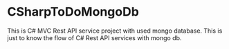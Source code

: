 # CSharpToDoMongoDb
This is C# MVC Rest API service project with used mongo database. This is just to know the flow of C# Rest API services with mongo db.
